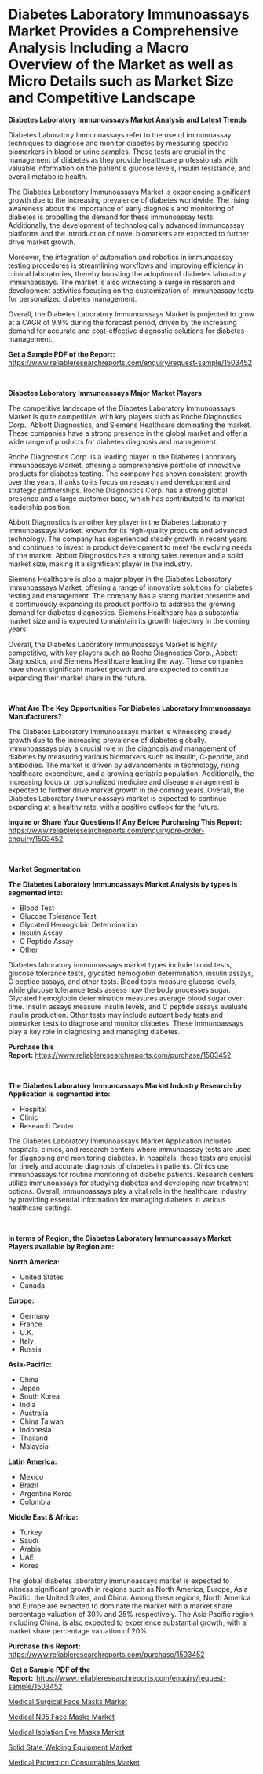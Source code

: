 <p><h1>Diabetes Laboratory Immunoassays Market Provides a Comprehensive Analysis Including a Macro Overview of the Market as well as Micro Details such as Market Size and Competitive Landscape</h1></p><p><strong>Diabetes Laboratory Immunoassays Market Analysis and Latest Trends</strong></p>
<p><p>Diabetes Laboratory Immunoassays refer to the use of immunoassay techniques to diagnose and monitor diabetes by measuring specific biomarkers in blood or urine samples. These tests are crucial in the management of diabetes as they provide healthcare professionals with valuable information on the patient's glucose levels, insulin resistance, and overall metabolic health.</p><p>The Diabetes Laboratory Immunoassays Market is experiencing significant growth due to the increasing prevalence of diabetes worldwide. The rising awareness about the importance of early diagnosis and monitoring of diabetes is propelling the demand for these immunoassay tests. Additionally, the development of technologically advanced immunoassay platforms and the introduction of novel biomarkers are expected to further drive market growth.</p><p>Moreover, the integration of automation and robotics in immunoassay testing procedures is streamlining workflows and improving efficiency in clinical laboratories, thereby boosting the adoption of diabetes laboratory immunoassays. The market is also witnessing a surge in research and development activities focusing on the customization of immunoassay tests for personalized diabetes management.</p><p>Overall, the Diabetes Laboratory Immunoassays Market is projected to grow at a CAGR of 9.9% during the forecast period, driven by the increasing demand for accurate and cost-effective diagnostic solutions for diabetes management.</p></p>
<p><strong>Get a Sample PDF of the Report:&nbsp;</strong> <a href="https://www.reliableresearchreports.com/enquiry/request-sample/1503452">https://www.reliableresearchreports.com/enquiry/request-sample/1503452</a></p>
<p>&nbsp;</p>
<p><strong>Diabetes Laboratory Immunoassays Major Market Players</strong></p>
<p><p>The competitive landscape of the Diabetes Laboratory Immunoassays Market is quite competitive, with key players such as Roche Diagnostics Corp., Abbott Diagnostics, and Siemens Healthcare dominating the market. These companies have a strong presence in the global market and offer a wide range of products for diabetes diagnosis and management.</p><p>Roche Diagnostics Corp. is a leading player in the Diabetes Laboratory Immunoassays Market, offering a comprehensive portfolio of innovative products for diabetes testing. The company has shown consistent growth over the years, thanks to its focus on research and development and strategic partnerships. Roche Diagnostics Corp. has a strong global presence and a large customer base, which has contributed to its market leadership position.</p><p>Abbott Diagnostics is another key player in the Diabetes Laboratory Immunoassays Market, known for its high-quality products and advanced technology. The company has experienced steady growth in recent years and continues to invest in product development to meet the evolving needs of the market. Abbott Diagnostics has a strong sales revenue and a solid market size, making it a significant player in the industry.</p><p>Siemens Healthcare is also a major player in the Diabetes Laboratory Immunoassays Market, offering a range of innovative solutions for diabetes testing and management. The company has a strong market presence and is continuously expanding its product portfolio to address the growing demand for diabetes diagnostics. Siemens Healthcare has a substantial market size and is expected to maintain its growth trajectory in the coming years.</p><p>Overall, the Diabetes Laboratory Immunoassays Market is highly competitive, with key players such as Roche Diagnostics Corp., Abbott Diagnostics, and Siemens Healthcare leading the way. These companies have shown significant market growth and are expected to continue expanding their market share in the future.</p></p>
<p>&nbsp;</p>
<p><strong>What Are The Key Opportunities For Diabetes Laboratory Immunoassays Manufacturers?</strong></p>
<p><p>The Diabetes Laboratory Immunoassays market is witnessing steady growth due to the increasing prevalence of diabetes globally. Immunoassays play a crucial role in the diagnosis and management of diabetes by measuring various biomarkers such as insulin, C-peptide, and antibodies. The market is driven by advancements in technology, rising healthcare expenditure, and a growing geriatric population. Additionally, the increasing focus on personalized medicine and disease management is expected to further drive market growth in the coming years. Overall, the Diabetes Laboratory Immunoassays market is expected to continue expanding at a healthy rate, with a positive outlook for the future.</p></p>
<p><strong>Inquire or Share Your Questions If Any Before Purchasing This Report:</strong> <a href="https://www.reliableresearchreports.com/enquiry/pre-order-enquiry/1503452">https://www.reliableresearchreports.com/enquiry/pre-order-enquiry/1503452</a></p>
<p>&nbsp;</p>
<p><strong>Market Segmentation</strong></p>
<p><strong>The Diabetes Laboratory Immunoassays Market Analysis by types is segmented into:</strong></p>
<p><ul><li>Blood Test</li><li>Glucose Tolerance Test</li><li>Glycated Hemoglobin Determination</li><li>Insulin Assay</li><li>C Peptide Assay</li><li>Other</li></ul></p>
<p><p>Diabetes laboratory immunoassays market types include blood tests, glucose tolerance tests, glycated hemoglobin determination, insulin assays, C peptide assays, and other tests. Blood tests measure glucose levels, while glucose tolerance tests assess how the body processes sugar. Glycated hemoglobin determination measures average blood sugar over time. Insulin assays measure insulin levels, and C peptide assays evaluate insulin production. Other tests may include autoantibody tests and biomarker tests to diagnose and monitor diabetes. These immunoassays play a key role in diagnosing and managing diabetes.</p></p>
<p><strong>Purchase this Report:&nbsp;</strong><a href="https://www.reliableresearchreports.com/purchase/1503452">https://www.reliableresearchreports.com/purchase/1503452</a></p>
<p>&nbsp;</p>
<p><strong>The Diabetes Laboratory Immunoassays Market Industry Research by Application is segmented into:</strong></p>
<p><ul><li>Hospital</li><li>Clinic</li><li>Research Center</li></ul></p>
<p><p>The Diabetes Laboratory Immunoassays Market Application includes hospitals, clinics, and research centers where immunoassay tests are used for diagnosing and monitoring diabetes. In hospitals, these tests are crucial for timely and accurate diagnosis of diabetes in patients. Clinics use immunoassays for routine monitoring of diabetic patients. Research centers utilize immunoassays for studying diabetes and developing new treatment options. Overall, immunoassays play a vital role in the healthcare industry by providing essential information for managing diabetes in various healthcare settings.</p></p>
<p>&nbsp;</p>
<p><strong>In terms of Region, the Diabetes Laboratory Immunoassays Market Players available by Region are:</strong></p>
<p>
    <p> <strong> North America: </strong>
        <ul>
            <li>United States</li>
            <li>Canada</li>
        </ul>
        </p> 
    <p> <strong> Europe: </strong>
        <ul>
            <li>Germany</li>
            <li>France</li>
            <li>U.K.</li>
            <li>Italy</li>
            <li>Russia</li>
        </ul>
        </p> 
    <p> <strong> Asia-Pacific: </strong>
        <ul>
            <li>China</li>
            <li>Japan</li>
            <li>South Korea</li>
            <li>India</li>
            <li>Australia</li>
            <li>China Taiwan</li>
            <li>Indonesia</li>
            <li>Thailand</li>
            <li>Malaysia</li>
        </ul>
        </p> 
    <p> <strong> Latin America: </strong>
        <ul>
            <li>Mexico</li>
            <li>Brazil</li>
            <li>Argentina Korea</li>
            <li>Colombia</li>
        </ul>
        </p> 
    <p> <strong> Middle East & Africa: </strong>
        <ul>
            <li>Turkey</li>
            <li>Saudi</li>
            <li>Arabia</li>
            <li>UAE</li>
            <li>Korea</li>
        </ul>
    </p>
    </p>
<p><p>The global diabetes laboratory immunoassays market is expected to witness significant growth in regions such as North America, Europe, Asia Pacific, the United States, and China. Among these regions, North America and Europe are expected to dominate the market with a market share percentage valuation of 30% and 25% respectively. The Asia Pacific region, including China, is also expected to experience substantial growth, with a market share percentage valuation of 20%.</p></p>
<p><strong>Purchase this Report: </strong><a href="https://www.reliableresearchreports.com/purchase/1503452">https://www.reliableresearchreports.com/purchase/1503452</a></p>
<p>&nbsp;<strong>Get a Sample PDF of the Report:&nbsp;&nbsp;</strong><a href="https://www.reliableresearchreports.com/enquiry/request-sample/1503452">https://www.reliableresearchreports.com/enquiry/request-sample/1503452</a></p>
<p><strong></strong></p>
<p><p><a href="https://medium.com/p/c5cb9258b654/edit">Medical Surgical Face Masks Market</a></p><p><a href="https://medium.com/p/dc8aa0fc788c/edit">Medical N95 Face Masks Market</a></p><p><a href="https://medium.com/p/b507500d6e1a/edit">Medical Isolation Eye Masks Market</a></p><p><a href="https://github.com/nicholepatriciadoylenwnrjr0/Market-Research-Report-List-1/blob/main/solid-state-welding-equipment-market.md">Solid State Welding Equipment Market</a></p><p><a href="https://medium.com/p/80028c372b5d/edit">Medical Protection Consumables Market</a></p></p>